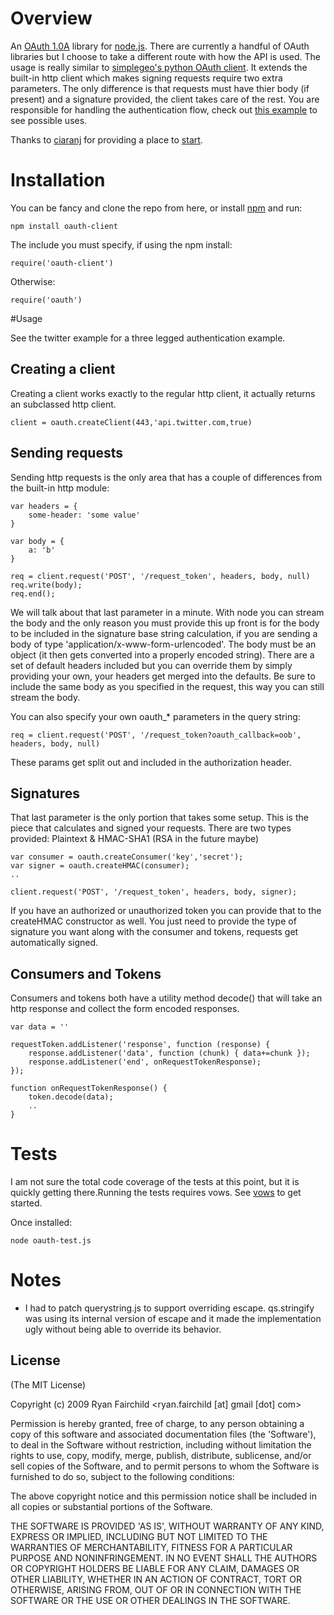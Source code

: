 
# Overview
An [OAuth 1.0A](http://oauth.net/core/1.0a/) library for [node.js](http://nodejs.org).  There are currently a handful of OAuth libraries but I choose to take a different route with how the API is used.  The usage is really similar to [simplegeo's python OAuth client](http://github.com/simplegeo/python-oauth2).  It extends the built-in http client which makes signing requests require two extra parameters.  The only difference is that requests must have thier body (if present) and a signature provided, the client takes care of the rest. You are responsible for handling the authentication flow, check out [this example](http://github.com/unscene/node-oauth/blob/master/examples/twitter.js) to see possible uses.

Thanks to [ciaranj](http://github.com/ciaranj/) for providing a place to 
[start](http://github.com/ciaranj/node-oauth).

# Installation
You can be fancy and clone the repo from here, or install [npm](http://github.com/isaacs/npm) and run:

	npm install oauth-client

The include you must specify, if using the npm install:

	require('oauth-client')

Otherwise:

	require('oauth')

#Usage

See the twitter example for a three legged authentication example.

## Creating a client
Creating a client works exactly to the regular http client, it actually returns an subclassed http client.

	client = oauth.createClient(443,'api.twitter.com,true)

## Sending requests
Sending http requests is the only area that has a couple of differences from the built-in http module:

	var headers = {
		some-header: 'some value' 
	}
	
	var body = {
		a: 'b'
	}
	
	req = client.request('POST', '/request_token', headers, body, null)
	req.write(body);
	req.end();

We will talk about that last parameter in a minute.  With node you can stream the body and the only reason you must provide this up front is for the body to be included in the signature base string calculation, if you are sending a body of type 'application/x-www-form-urlencoded'.  The body must be an object (it then gets converted into a properly encoded string).  There are a set of default headers included but you can override them by simply providing your own, your headers get merged into the defaults.  Be sure to include the same body as you specified in the request, this way you can still stream the body.

You can also specify your own oauth_* parameters in the query string:

	req = client.request('POST', '/request_token?oauth_callback=oob', headers, body, null)

These params get split out and included in the authorization header.

## Signatures

That last parameter is the only portion that takes some setup.  This is the piece that calculates and signed your requests.  There are two types provided: Plaintext & HMAC-SHA1 (RSA in the future maybe)

	var consumer = oauth.createConsumer('key','secret');
	var signer = oauth.createHMAC(consumer);
	..
	
	client.request('POST', '/request_token', headers, body, signer);

If you have an authorized or unauthorized token you can provide that to the createHMAC constructor as well.
You just need to provide the type of signature you want along with the consumer and tokens, requests get automatically signed.

## Consumers and Tokens

Consumers and tokens both have a utility method decode() that will take an http response and collect the form encoded responses.

	var data = ''
	
	requestToken.addListener('response', function (response) {
		response.addListener('data', function (chunk) {	data+=chunk });
		response.addListener('end', onRequestTokenResponse);
	});

	function onRequestTokenResponse() {
		token.decode(data);
		..
	}

# Tests
I am not sure the total code coverage of the tests at this point, but it is quickly getting there.Running the tests requires vows.  See [vows](http://vowsjs.org/) to get started.

Once installed:

   `node oauth-test.js`

# Notes

* I had to patch querystring.js to support overriding escape.  qs.stringify was using its internal version of
escape and it made the implementation ugly without being able to override its behavior.


## License 

(The MIT License)

Copyright (c) 2009 Ryan Fairchild &lt;ryan.fairchild [at] gmail [dot] com&gt;

Permission is hereby granted, free of charge, to any person obtaining
a copy of this software and associated documentation files (the
'Software'), to deal in the Software without restriction, including
without limitation the rights to use, copy, modify, merge, publish,
distribute, sublicense, and/or sell copies of the Software, and to
permit persons to whom the Software is furnished to do so, subject to
the following conditions:

The above copyright notice and this permission notice shall be
included in all copies or substantial portions of the Software.

THE SOFTWARE IS PROVIDED 'AS IS', WITHOUT WARRANTY OF ANY KIND,
EXPRESS OR IMPLIED, INCLUDING BUT NOT LIMITED TO THE WARRANTIES OF
MERCHANTABILITY, FITNESS FOR A PARTICULAR PURPOSE AND NONINFRINGEMENT.
IN NO EVENT SHALL THE AUTHORS OR COPYRIGHT HOLDERS BE LIABLE FOR ANY
CLAIM, DAMAGES OR OTHER LIABILITY, WHETHER IN AN ACTION OF CONTRACT,
TORT OR OTHERWISE, ARISING FROM, OUT OF OR IN CONNECTION WITH THE
SOFTWARE OR THE USE OR OTHER DEALINGS IN THE SOFTWARE.